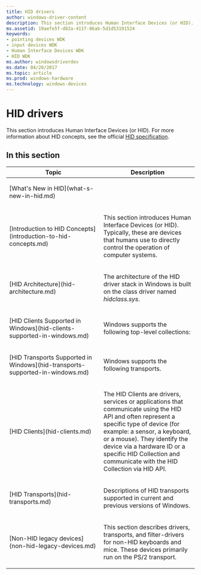 ```yaml
---
title: HID drivers
author: windows-driver-content
description: This section introduces Human Interface Devices (or HID). Typically, these are devices that humans use to directly control the operation of computer systems.
ms.assetid: 19aefe5f-d82a-411f-86ab-5d1d53191524
keywords:
- pointing devices WDK
- input devices WDK
- Human Interface Devices WDK
- HID WDK
ms.author: windowsdriverdev
ms.date: 04/20/2017
ms.topic: article
ms.prod: windows-hardware
ms.technology: windows-devices
---
```


# HID drivers


This section introduces Human Interface Devices (or HID). For more information about HID concepts, see the official [HID specification](http://www.usb.org/developers/hidpage/HID1_11.pdf). 

## In this section


<table>
<colgroup>
<col width="50%" />
<col width="50%" />
</colgroup>
<thead>
<tr class="header">
<th>Topic</th>
<th>Description</th>
</tr>
</thead>
<tbody>
<tr class="odd">
<td><p>[What's New in HID](what-s-new-in-hid.md)</p></td>
<td></td>
</tr>
<tr class="even">
<td><p>[Introduction to HID Concepts](introduction-to-hid-concepts.md)</p></td>
<td><p>This section introduces Human Interface Devices (or HID). Typically, these are devices that humans use to directly control the operation of computer systems.</p></td>
</tr>
<tr class="odd">
<td><p>[HID Architecture](hid-architecture.md)</p></td>
<td><p>The architecture of the HID driver stack in Windows is built on the class driver named <em>hidclass.sys</em>.</p></td>
</tr>
<tr class="even">
<td><p>[HID Clients Supported in Windows](hid-clients-supported-in-windows.md)</p></td>
<td><p>Windows supports the following top-level collections:</p></td>
</tr>
<tr class="odd">
<td><p>[HID Transports Supported in Windows](hid-transports-supported-in-windows.md)</p></td>
<td><p>Windows supports the following transports.</p></td>
</tr>
<tr class="even">
<td><p>[HID Clients](hid-clients.md)</p></td>
<td><p>The HID Clients are drivers, services or applications that communicate using the HID API and often represent a specific type of device (for example: a sensor, a keyboard, or a mouse). They identify the device via a hardware ID or a specific HID Collection and communicate with the HID Collection via HID API.</p></td>
</tr>
<tr class="odd">
<td><p>[HID Transports](hid-transports.md)</p></td>
<td><p>Descriptions of HID transports supported in current and previous versions of Windows.</p></td>
</tr>
<tr class="even">
<td><p>[Non-HID legacy devices](non-hid-legacy-devices.md)</p></td>
<td><p>This section describes drivers, transports, and filter-drivers for non-HID keyboards and mice. These devices primarily run on the PS/2 transport.</p></td>
</tr>
</tbody>
</table>

 

 

 




